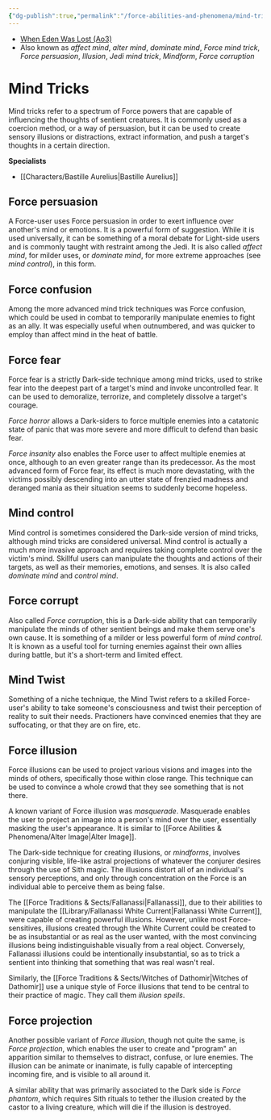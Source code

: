 ```yaml
---
{"dg-publish":true,"permalink":"/force-abilities-and-phenomena/mind-tricks/","tags":["universal","utility","control","sense","alter","forcepower"]}
---
```


- [When Eden Was Lost (Ao3)](https://archiveofourown.org/works/19334440/chapters/45992584)
- Also known as *affect mind*, *alter mind*, *dominate mind*, *Force mind trick*, *Force persuasion*, *Illusion*, *Jedi mind trick*, *Mindform*, *Force corruption*

# Mind Tricks
Mind tricks refer to a spectrum of Force powers that are capable of influencing the thoughts of sentient creatures. It is commonly used as a coercion method, or a way of persuasion, but it can be used to create sensory illusions or distractions, extract information, and push a target's thoughts in a certain direction. 

**Specialists**
- [[Characters/Bastille Aurelius\|Bastille Aurelius]]

## Force persuasion
A Force-user uses Force persuasion in order to exert influence over another's mind or emotions. It is a powerful form of suggestion. While it is used universally, it can be something of a moral debate for Light-side users and is commonly taught with restraint among the Jedi. It is also called *affect mind*, for milder uses, or *dominate mind*, for more extreme approaches (see *mind control*), in this form.

## Force confusion
Among the more advanced mind trick techniques was Force confusion, which could be used in combat to temporarily manipulate enemies to fight as an ally. It was especially useful when outnumbered, and was quicker to employ than affect mind in the heat of battle.

## Force fear
Force fear is a strictly Dark-side technique among mind tricks, used to strike fear into the deepest part of a target's mind and invoke uncontrolled fear. It can be used to demoralize, terrorize, and completely dissolve a target's courage. 

*Force horror* allows a Dark-siders to force multiple enemies into a catatonic state of panic that was more severe and more difficult to defend than basic fear. 

*Force insanity* also enables the Force user to affect multiple enemies at once, although to an even greater range than its predecessor. As the most advanced form of Force fear, its effect is much more devastating, with the victims possibly descending into an utter state of frenzied madness and deranged mania as their situation seems to suddenly become hopeless.

## Mind control
Mind control is sometimes considered the Dark-side version of mind tricks, although mind tricks are considered universal. Mind control is actually a much more invasive approach and requires taking complete control over the victim's mind. Skillful users can manipulate the thoughts and actions of their targets, as well as their memories, emotions, and senses. It is also called *dominate mind* and *control mind*.

## Force corrupt
Also called *Force corruption*, this is a Dark-side ability that can temporarily manipulate the minds of other sentient beings and make them serve one's own cause. It is something of a milder or less powerful form of *mind control*. It is known as a useful tool for turning enemies against their own allies during battle, but it's a short-term and limited effect.

## Mind Twist
Something of a niche technique, the Mind Twist refers to a skilled Force-user's ability to take someone's consciousness and twist their perception of reality to suit their needs. Practioners have convinced enemies that they are suffocating, or that they are on fire, etc. 

## Force illusion
Force illusions can be used to project various visions and images into the minds of others, specifically those within close range. This technique can be used to convince a whole crowd that they see something that is not there. 

A known variant of Force illusion was *masquerade*. Masquerade enables the user to project an image into a person's mind over the user, essentially masking the user's appearance. It is similar to [[Force Abilities & Phenomena/Alter Image\|Alter Image]].

The Dark-side technique for creating illusions, or *mindforms*, involves conjuring visible, life-like astral projections of whatever the conjurer desires through the use of Sith magic. The illusions distort all of an individual's sensory perceptions, and only through concentration on the Force is an individual able to perceive them as being false.

The [[Force Traditions & Sects/Fallanassi\|Fallanassi]], due to their abilities to manipulate the [[Library/Fallanassi White Current\|Fallanassi White Current]], were capable of creating powerful illusions. However, unlike most Force-sensitives, illusions created through the White Current could be created to be as insubstantial or as real as the user wanted, with the most convincing illusions being indistinguishable visually from a real object. Conversely, Fallanassi illusions could be intentionally insubstantial, so as to trick a sentient into thinking that something that was real wasn't real.

Similarly, the [[Force Traditions & Sects/Witches of Dathomir\|Witches of Dathomir]] use a unique style of Force illusions that tend to be central to their practice of magic. They call them *illusion spells*. 

## Force projection
Another possible variant of *Force illusion*, though not quite the same, is *Force projection*, which enables the user to create and "program" an apparition similar to themselves to distract, confuse, or lure enemies. The illusion can be animate or inanimate, is fully capable of intercepting incoming fire, and is visible to all around it.

 A similar ability that was primarily associated to the Dark side is *Force phantom*, which requires Sith rituals to tether the illusion created by the castor to a living creature, which will die if the illusion is destroyed.